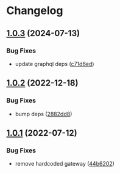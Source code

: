 # Changelog

## [1.0.3](https://github.com/radicand/cookbookery/compare/common-v1.0.2...common-v1.0.3) (2024-07-13)


### Bug Fixes

* update graphql deps ([c71d6ed](https://github.com/radicand/cookbookery/commit/c71d6ed4cb5064792657e84bfd90726e3450c673))

## [1.0.2](https://github.com/radicand/cookbookery/compare/common-v1.0.1...common-v1.0.2) (2022-12-18)


### Bug Fixes

* bump deps ([2882dd8](https://github.com/radicand/cookbookery/commit/2882dd81b48920bce96e1eef24d91f66214863b6))

## [1.0.1](https://github.com/radicand/cookbookery/compare/common-v1.0.0...common-v1.0.1) (2022-07-12)


### Bug Fixes

* remove hardcoded gateway ([44b6202](https://github.com/radicand/cookbookery/commit/44b6202766581c6a2fc8a5ff02fdd0c074abbaea))
